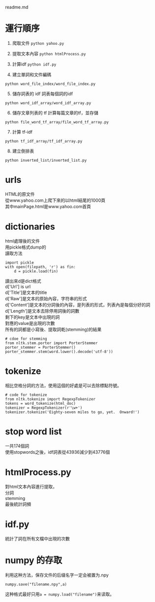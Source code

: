 readme.md

# 運行順序
1. 爬取文件
```python yahoo.py```

2. 提取文本內容
```python htmlProcess.py```

3. 計算idf
```python idf.py```

4. 建立單詞和文件編碼
```
python word_file_index/word_file_index.py
```

5. 儲存詞表的 idf
詞表每個詞的idf
```
python word_idf_array/word_idf_array.py
```
6. 儲存文章列表的 tf
計算每篇文章的tf，並存儲
```
python file_word_tf_array/file_word_tf_array.py
```

7. 計算 tf-idf
```
python tf_idf_array/tf_idf_array.py
```

8. 建立倒排表
```
python inverted_list/inverted_list.py
```

# urls
HTML的原文件  
從www.yahoo.com上爬下來的以html結尾的1000頁  
其中mainPage.html是www.yahoo.com首頁  

# dictionaries
html處理後的文件  
用pickle格式dump的  
讀取方法  
```
import pickle
with open(filepath, 'r') as fin:
    d = pickle.load(fin)
```
讀出來d是dict格式  
d['Url'] is url   
d['Title']是文本的title  
d['Raw']是文本的原始內容，字符串的形式    
d['Content']是文本的分詞後的內容，是列表的形式，列表內是每個分好的詞    
d['Length']是文本去除停用詞後的詞數  
剩下的key是文本中出現的詞  
對應的value是出現的次數  
所有的詞都是小寫後、提取詞乾(stemming)的結果  
```
# cdoe for stemming
from nltk.stem.porter import PorterStemmer 
porter_stemmer = PorterStemmer()
porter_stemmer.stem(word.lower().decode('utf-8'))
```

# tokenize 
相比空格分詞的方法，使用這個的好處是可以去除標點符號。  
```
# code for tokenize
from nltk.tokenize import RegexpTokenizer
tokens = word_tokenize(html_doc)
tokenizer = RegexpTokenizer(r'\w+')
tokenizer.tokenize('Eighty-seven miles to go, yet.  Onward!')
```

# stop word list
一共174個詞  
使用stopwords之後，idf詞表從43936減少到43776個  

# htmlProcess.py
對html文本內容進行提取，  
分詞  
stemming  
最後統計詞頻  

# idf.py  
統計了詞在所有文檔中出現的次數  

# numpy 的存取
利用这种方法，保存文件的后缀名字一定会被置为.npy   
```
numpy.save("filename.npy",a)
```
这种格式最好只用```a = numpy.load("filename")```来读取。